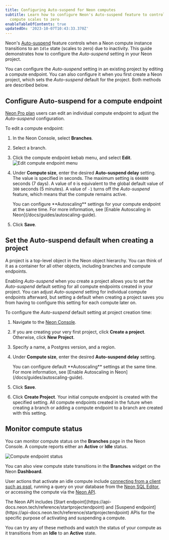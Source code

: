 ```yaml
---
title: Configuring Auto-suspend for Neon computes
subtitle: Learn how to configure Neon's Auto-suspend feature to control when your
  compute scales to zero
enableTableOfContents: true
updatedOn: '2023-10-07T10:43:33.370Z'
---
```


Neon's [Auto-suspend](/docs/introduction/auto-suspend) feature controls when a Neon compute instance transitions to an `Idle` state (scales to zero) due to inactivity. This guide demonstrates how to configure the _Auto-suspend_ setting in your Neon project.

You can configure the _Auto-suspend_ setting in an existing project by editing a compute endpoint. You can also configure it when you first create a Neon project, which sets the _Auto-suspend_ default for the project. Both methods are described below.

## Configure Auto-suspend for a compute endpoint

[Neon Pro plan](/docs/introduction/pro-plan) users can edit an individual compute endpoint to adjust the _Auto-suspend_ configuration.

To edit a compute endpoint:

1. In the Neon Console, select **Branches**.
1. Select a branch.
1. Click the compute endpoint kebab menu, and select **Edit**.
![Edit compute endpoint menu](/docs/guides/autoscaling_edit.png)
1. Under **Compute size**, enter the desired **Auto-suspend delay** setting. The value is specified in seconds. The maximum setting is `604800` seconds (7 days). A value of `0` is equivalent to the global default value of `300` seconds (5 minutes). A value of `-1` turns off the _Auto-suspend_ feature, which means that the compute remains active.

    <Admonition type="note">
    You can configure **Autoscaling** settings for your compute endpoint at the same time. For more information, see [Enable Autoscaling in Neon](/docs/guides/autoscaling-guide).
    </Admonition>

1. Click **Save**.

## Set the Auto-suspend default when creating a project

A project is a top-level object in the Neon object hierarchy. You can think of it as a container for all other objects, including branches and compute endpoints.

Enabling _Auto-suspend_ when you create a project allows you to set the _Auto-suspend_ default setting for all compute endpoints created in your project. You can adjust _Auto-suspend_ setting for individual compute endpoints afterward, but setting a default when creating a project saves you from having to configure this setting for each compute later on.

To configure the _Auto-suspend_ default setting at project creation time:

1. Navigate to the [Neon Console](https://console.neon.tech).
1. If you are creating your very first project, click **Create a project**. Otherwise, click **New Project**.
1. Specify a name, a Postgres version, and a region.
1. Under **Compute size**, enter the desired **Auto-suspend delay** setting.

    <Admonition type="note">
    You can configure default **Autoscaling** settings at the same time. For more information, see [Enable Autoscaling in Neon](/docs/guides/autoscaling-guide).
    </Admonition>

1. Click **Save**.
1. Click **Create Project**. Your initial compute endpoint is created with the specified setting. All compute endpoints created in the future when creating a branch or adding a compute endpoint to a branch are created with this setting.

## Monitor compute status

You can monitor compute status on the **Branches** page in the Neon Console. A compute reports either an **Active** or **Idle** status.

![Compute endpoint status](/docs/connect/compute_endpoint_state.png)

You can also view compute state transitions in the **Branches** widget on the Neon **Dashboard**.

User actions that activate an idle compute include [connecting from a client such as psql](/docs/connect/query-with-psql-editor), running a query on your database from the [Neon SQL Editor](/docs/get-started-with-neon/query-with-neon-sql-editor), or accessing the compute via the [Neon API](https://api-docs.neon.tech/reference/getting-started-with-neon-api).

<Admonition type="info">
The Neon API includes [Start endpoint](https://api-docs.neon.tech/reference/startprojectendpoint) and [Suspend endpoint](https://api-docs.neon.tech/reference/startprojectendpoint) APIs for the specific purpose of activating and suspending a compute.
</Admonition>

You can try any of these methods and watch the status of your compute as it transitions from an **Idle** to an **Active** state.
